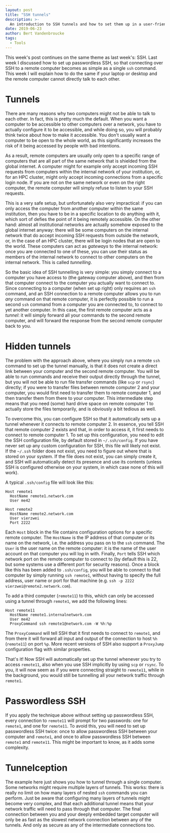 ```yaml
---
layout: post
title: "SSH tunnels"
description: >-
  An introduction to SSH tunnels and how to set them up in a user-friendly way
date: 2019-06-23
author: Bert Vandenbroucke
tags:
  - Tools
---
```


This week's post continues on the same theme as last week's: SSH. Last 
week I discussed how to set up passwordless SSH, so that connecting over 
SSH to a remote computer becomes as simple as a single `ssh` command. 
This week I will explain how to do the same if your laptop or desktop 
and the remote computer cannot directly talk to each other.

# Tunnels

There are many reasons why two computers might not be able to talk to 
each other. In fact, this is pretty much the default. When you want a 
computer to be accessible to other computers over a network, you have to 
actually configure it to be accessible, and while doing so, you will 
probably think twice about how to make it accessible. You don't usually 
want a computer to be open to the whole world, as this significantly 
increases the risk of it being accessed by people with bad intentions.

As a result, remote computers are usually only open to a specific range 
of computers that are all part of the same network that is shielded from 
the global internet. A computer might for example only accept incoming 
SSH requests from computers within the internal network of your 
institution, or, for an HPC cluster, might only accept incoming 
connections from a specific login node. If you are not on the same 
network or even on the right computer, the remote computer will simply 
refuse to listen to your SSH requests.

This is a very safe setup, but unfortunately also very impractical: if 
you can only access the computer from another computer within the same 
institution, then you have to be in a specific location to do anything 
with it, which sort of defies the point of it being remotely accessible. 
On the other hand: almost all institutional networks are actually 
somehow exposed to the global internet anyway: there will be some 
computers on the internal network that do accept incoming SSH requests 
from outside the network, or, in the case of an HPC cluster, there will 
be login nodes that are open to the world. These computers can act as 
*gateways* to the internal network: once you are connected to one of 
these, you can use their status as members of the internal network to 
connect to other computers on the internal network. This is called 
*tunnelling*.

So the basic idea of SSH tunnelling is very simple: you simply connect to 
a computer you have access to (the gateway computer above), and then 
from that computer connect to the computer you actually want to connect 
to. Since connecting to a computer (when set up right) only requires an 
`ssh` command, and an SSH connection to a remote computer allows you to 
run *any* command on that remote computer, it is perfectly possible to 
run a second `ssh` command from a computer you are connected to, to 
connect to yet another computer. In this case, the first remote computer 
acts as a *tunnel*: it will simply forward all your commands to the 
second remote computer, and will forward the response from the second 
remote computer back to you.

# Hidden tunnels

The problem with the approach above, where you simply run a remote `ssh` 
command to set up the tunnel manually, is that it does not create a 
direct link between your computer and the second remote computer. You 
will be able to run commands and receive their output directly through 
the tunnel, but you will not be able to run file transfer commands (like 
`scp` or `rsync`) directly; if you were to transfer files between remote 
computer 2 and your computer, you would first need to transfer them to 
remote computer 1, and then transfer them from there to your computer. 
This intermediate step means that you need (some) hard drive space on 
remote computer 1 to actually store the files temporarily, and is 
obviously a bit tedious as well.

To overcome this, you can configure SSH so that it automatically sets up 
a tunnel whenever it connects to remote computer 2. In essence, you tell 
SSH that remote computer 2 exists and that, in order to access it, it 
first needs to connect to remote computer 1. To set up this 
configuration, you need to edit the SSH configuration file, by default 
stored in `~/.ssh/config`. If you have never set up any custom 
configuration for SSH, this file will likely not exist. If the `~/.ssh` 
folder does not exist, you need to figure out where that is stored on 
your system. If the file does not exist, you can simply create it, and 
SSH will automatically detect its presence and use its contents (unless 
SSH is configured otherwise on your system, in which case none of this 
will work).

A typical `.ssh/config` file will look like this:

```
Host remote1
  HostName remote1.network.com
  User me42

Host remote2
  HostName remote2.network.com
  User vierzwei
  Port 2222
```

Each `Host` block in the file contains configuration options for a 
specific remote computer. The `HostName` is the IP address of that 
computer or its name on the network, i.e. the address you pass on to the 
`ssh` command. The `User` is the user name on the remote computer: it is 
the name of the user account on that computer you will log in with. 
Finally, `Port` tells SSH which network port on the remote computer to 
connect to (by default this is 22, but some systems use a different port 
for security reasons). Once a block like this has been added to 
`.ssh/config`, you will be able to connect to that computer by simply 
running `ssh remote1`, without having to specify the full address, user 
name or port for that machine (e.g. `ssh -p 2222 
vierzwei@remote2.network.com`).

To add a third computer (`remote11`) to this, which can only be accessed 
using a tunnel through `remote1`, we add the following lines:

```
Host remote11
  HostName remote1.internalnetwork.com
  User me42
  ProxyCommand ssh remote1@network.com -W %h:%p
```

The `ProxyCommand` will tell SSH that it first needs to connect to 
`remote1`, and from there it will forward all input and output of the 
connection to host `%h` (`remote11`) on port `%p`. More recent versions 
of SSH also support a `ProxyJump` configuration flag with similar 
properties.

That's it! Now SSH will automatically set up the tunnel whenever you try 
to access `remote11`, also when you use SSH implicitly by using `scp` or 
`rsync`. To you, it will now seem as if you were connecting straight to 
`remote11`, while in the background, you would still be tunnelling all 
your network traffic through `remote1`.

# Passwordless SSH

If you apply the technique above without setting up passwordless SSH, 
every connection to `remote11` will prompt for two passwords: one for 
`remote1`, and one for `remote11`. To avoid this, you will need to set 
up passwordless SSH twice: once to allow passwordless SSH between your 
computer and `remote1`, and once to allow passwordless SSH between 
`remote1` and `remote11`. This might be important to know, as it adds 
some complexity.

# Tunnelception

The example here just shows you how to tunnel through a single computer. 
Some networks might require multiple layers of tunnels. This works: 
there is really no limit on how many layers of nested `ssh` commands you 
can perform. Just be aware that configuring many layers of tunnels might 
become very complex, and that each additional tunnel means that your 
network traffic will need to pass through that computer. The final 
connection between you and your deeply embedded target computer will 
only be as fast as the slowest network connection between any of the 
tunnels. And only as secure as any of the intermediate connections too.
